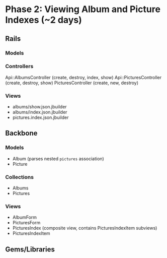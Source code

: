 # Phase 2: Viewing Album and Picture Indexes (~2 days)

## Rails
### Models

### Controllers
Api::AlbumsController (create, destroy, index, show)
Api::PicturesController (create, destroy, show)
PicturesController (create, new, destroy)

### Views
* albums/show.json.jbuilder
* albums/index.json.jbuilder
* pictures.index.json.jbuilder

## Backbone
### Models
* Album (parses nested `pictures` association)
* Picture

### Collections
* Albums
* Pictures

### Views
* AlbumForm
* PicturesForm
* PicturesIndex (composite view, contains PicturesIndexItem subviews)
* PicturesIndexItem

## Gems/Libraries
